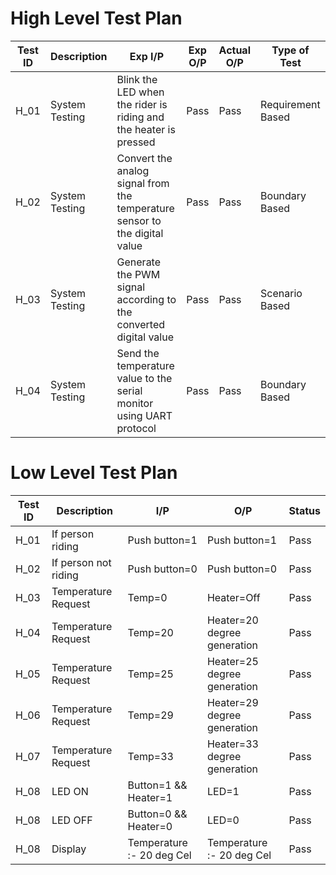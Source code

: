 # High Level Test Plan
| Test ID  | Description | Exp I/P | Exp O/P | Actual O/P | Type of Test |
| ------------- | ------------- | ------------- | ------------- | ------------- | ------------- 
| H_01  | System Testing  | Blink the LED when the rider is riding and the heater is pressed  | Pass  | Pass  | Requirement Based  |
| H_02  | System Testing  | Convert the analog signal from the temperature sensor to the digital value | Pass  | Pass  | Boundary Based  |
| H_03  | System Testing  | Generate the PWM signal according to the converted digital value  | Pass  | Pass  | Scenario Based  |
| H_04  | System Testing  | Send the temperature value to the serial monitor using UART protocol  | Pass  | Pass  | Boundary Based  |

# Low Level Test Plan
| Test ID  | Description | I/P | O/P | Status |
| ------------- | ------------- | ------------- | ------------- | -------------
| H_01  | If person riding  | Push button=1  | Push button=1  | Pass  |
| H_02  | If person not riding  | Push button=0  | Push button=0  | Pass  |
| H_03  | Temperature Request  | Temp=0  | Heater=Off  | Pass  |
| H_04  | Temperature Request  | Temp=20  | Heater=20 degree generation | Pass  |
| H_05  | Temperature Request  | Temp=25  | Heater=25 degree generation  | Pass  |
| H_06  | Temperature Request  | Temp=29  | Heater=29 degree generation  | Pass  |
| H_07  | Temperature Request  | Temp=33  | Heater=33 degree generation  | Pass  |
| H_08  | LED ON | Button=1 && Heater=1 | LED=1  | Pass  |
| H_08  | LED OFF | Button=0 && Heater=0  | LED=0  | Pass  |
| H_08  | Display | Temperature :- 20 deg Cel  | Temperature :- 20 deg Cel  | Pass  |

